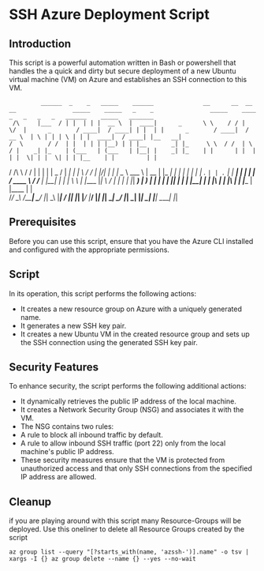 # SSH Azure Deployment Script
## Introduction 
This script is a powerful automation written in Bash or powershell that handles the a quick and dirty but secure deployment of a new Ubuntu virtual machine (VM) on Azure and establishes an SSH connection to this VM.



             ______  _    _   _____    ______              __      __  __  __                _____    _____   _    _                _____    ____    _   _   _   _   ______    _____   _______ 
     /\     |___  / | |  | | |  __ \  |  ____|      _      \ \    / / |  \/  |      _       / ____|  / ____| | |  | |      _       / ____|  / __ \  | \ | | | \ | | |  ____|  / ____| |__   __|
    /  \       / /  | |  | | | |__) | | |__       _| |_     \ \  / /  | \  / |    _| |_    | (___   | (___   | |__| |    _| |_    | |      | |  | | |  \| | |  \| | | |__    | |         | |   
   / /\ \     / /   | |  | | |  _  /  |  __|     |_   _|     \ \/ /   | |\/| |   |_   _|    \___ \   \___ \  |  __  |   |_   _|   | |      | |  | | | . ` | | . ` | |  __|   | |         | |   
  / ____ \   / /__  | |__| | | | \ \  | |____      |_|        \  /    | |  | |     |_|      ____) |  ____) | | |  | |     |_|     | |____  | |__| | | |\  | | |\  | | |____  | |____     | |   
 /_/    \_\ /_____|  \____/  |_|  \_\ |______|                 \/     |_|  |_|             |_____/  |_____/  |_|  |_|              \_____|  \____/  |_| \_| |_| \_| |______|  \_____|    |_|   
                                                                                                                                                                                               
                                                                                                                                                                                               
           
                                                                                                                                                                           

## Prerequisites
Before you can use this script, ensure that you have the Azure CLI installed and configured with the appropriate permissions. 

## Script
In its operation, this script performs the following actions:
- It creates a new resource group on Azure with a uniquely generated name.
- It generates a new SSH key pair.
- It creates a new Ubuntu VM in the created resource group and sets up the SSH connection using the generated SSH key pair.

## Security Features
To enhance security, the script performs the following additional actions:

- It dynamically retrieves the public IP address of the local machine.
- It creates a Network Security Group (NSG) and associates it with the VM.
- The NSG contains two rules:
- A rule to block all inbound traffic by default.
- A rule to allow inbound SSH traffic (port 22) only from the local machine's public IP address.
- These security measures ensure that the VM is protected from unauthorized access and that only SSH connections from the specified IP address are allowed.

## Cleanup
if you are playing around with this script many Resource-Groups will be deployed. Use this oneliner to delete all Resource Groups created by the script
```
az group list --query "[?starts_with(name, 'azssh-')].name" -o tsv | xargs -I {} az group delete --name {} --yes --no-wait
```
